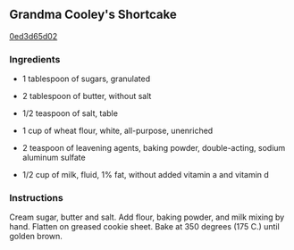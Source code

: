 ## Grandma Cooley's Shortcake

[0ed3d65d02](http://online-cookbook.com/goto/cook/rpage/000022)

### Ingredients

 - 1 tablespoon of sugars, granulated

 - 2 tablespoon of butter, without salt

 - 1/2 teaspoon of salt, table

 - 1 cup of wheat flour, white, all-purpose, unenriched

 - 2 teaspoon of leavening agents, baking powder, double-acting, sodium aluminum sulfate

 - 1/2 cup of milk, fluid, 1% fat, without added vitamin a and vitamin d

### Instructions

Cream sugar, butter and salt. Add flour, baking powder, and milk mixing by hand. Flatten on greased cookie sheet. Bake at 350 degrees (175 C.) until golden brown.